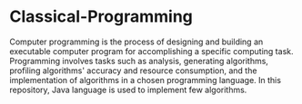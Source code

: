 # Classical-Programming
Computer programming is the process of designing and building an executable computer program for accomplishing a specific computing task. Programming involves tasks such as analysis, generating algorithms, profiling algorithms' accuracy and resource consumption, and the implementation of algorithms in a chosen programming language. In this repository, Java language is used to implement few algorithms.
